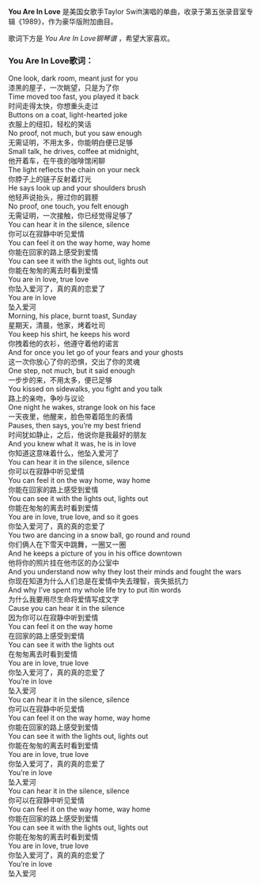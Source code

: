 

**You Are In Love** 是美国女歌手Taylor Swift演唱的单曲，收录于第五张录音室专辑《1989》，作为豪华版附加曲目。

  
歌词下方是 _You Are In Love钢琴谱_ ，希望大家喜欢。

### You Are In Love歌词：

One look, dark room, meant just for you  
漆黑的屋子，一次眺望，只是为了你  
Time moved too fast, you played it back  
时间走得太快，你想重头走过  
Buttons on a coat, light-hearted joke  
衣服上的纽扣，轻松的笑话  
No proof, not much, but you saw enough  
无需证明，不用太多，你能明白便已足够  
Small talk, he drives, coffee at midnight,  
他开着车，在午夜的咖啡馆闲聊  
The light reflects the chain on your neck  
你脖子上的链子反射着灯光  
He says look up and your shoulders brush  
他轻声说抬头，擦过你的肩膀  
No proof, one touch, you felt enough  
无需证明，一次接触，你已经觉得足够了  
You can hear it in the silence, silence  
你可以在寂静中听见爱情  
You can feel it on the way home, way home  
你能在回家的路上感受到爱情  
You can see it with the lights out, lights out  
你能在匆匆的离去时看到爱情  
You are in love, true love  
你坠入爱河了，真的真的恋爱了  
You are in love  
坠入爱河  
Morning, his place, burnt toast, Sunday  
星期天，清晨，他家，烤着吐司  
You keep his shirt, he keeps his word  
你拽着他的衣衫，他遵守着他的诺言  
And for once you let go of your fears and your ghosts  
这一次你放心了你的恐惧，交出了你的灵魂  
One step, not much, but it said enough  
一步步的来，不用太多，便已足够  
You kissed on sidewalks, you fight and you talk  
路上的亲吻，争吵与议论  
One night he wakes, strange look on his face  
一天夜里，他醒来，脸色带着陌生的表情  
Pauses, then says, you’re my best friend  
时间犹如静止，之后，他说你是我最好的朋友  
And you knew what it was, he is in love  
你知道这意味着什么，他坠入爱河了  
You can hear it in the silence, silence  
你可以在寂静中听见爱情  
You can feel it on the way home, way home  
你能在回家的路上感受到爱情  
You can see it with the lights out, lights out  
你能在匆匆的离去时看到爱情  
You are in love, true love, and so it goes  
你坠入爱河了，真的真的恋爱了  
You two are dancing in a snow ball, go round and round  
你们俩人在下雪天中跳舞，一圈又一圈  
And he keeps a picture of you in his office downtown  
他将你的照片挂在他市区的办公室中  
And you understand now why they lost their minds and fought the wars  
你现在知道为什么人们总是在爱情中失去理智，丧失抵抗力  
And why I’ve spent my whole life try to put itin words  
为什么我要用尽生命将爱情写成文字  
Cause you can hear it in the silence  
因为你可以在寂静中听到爱情  
You can feel it on the way home  
在回家的路上感受到爱情  
You can see it with the lights out  
在匆匆离去时看到爱情  
You are in love, true love  
你坠入爱河了，真的真的恋爱了  
You’re in love  
坠入爱河  
You can hear it in the silence, silence  
你可以在寂静中听见爱情  
You can feel it on the way home, way home  
你能在回家的路上感受到爱情  
You can see it with the lights out, lights out  
你能在匆匆的离去时看到爱情  
You are in love, true love  
你坠入爱河了，真的真的恋爱了  
You’re in love  
坠入爱河  
You can hear it in the silence, silence  
你可以在寂静中听见爱情  
You can feel it on the way home, way home  
你能在回家的路上感受到爱情  
You can see it with the lights out, lights out  
你能在匆匆的离去时看到爱情  
You are in love, true love  
你坠入爱河了，真的真的恋爱了  
You’re in love  
坠入爱河

